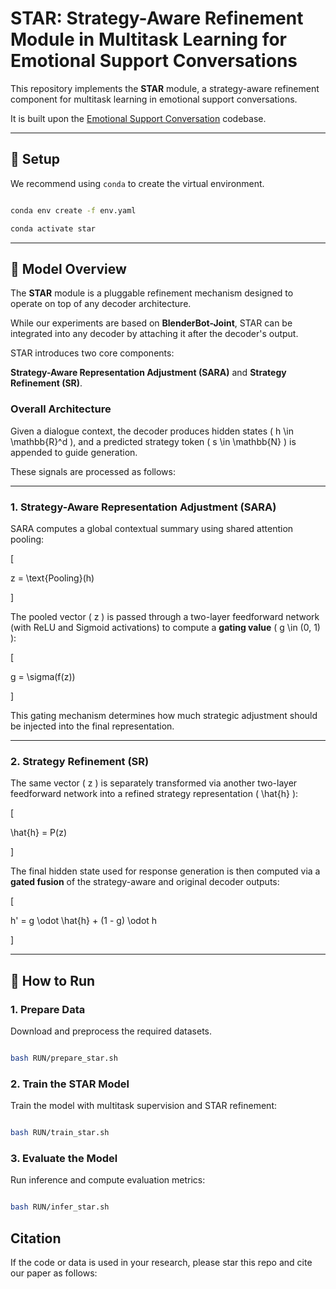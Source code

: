 
# STAR: Strategy-Aware Refinement Module in Multitask Learning for Emotional Support Conversations

  

This repository implements the **STAR** module, a strategy-aware refinement component for multitask learning in emotional support conversations.  

It is built upon the [Emotional Support Conversation](https://github.com/thu-coai/Emotional-Support-Conversation/tree/main/codes_zcj) codebase.

  
  

---

  

## 🔧 Setup

  

We recommend using `conda` to create the virtual environment.

  

```bash

conda env create -f env.yaml

conda activate star

```

---

## 🧠 Model Overview

  

The **STAR** module is a pluggable refinement mechanism designed to operate on top of any decoder architecture.  

While our experiments are based on **BlenderBot-Joint**, STAR can be integrated into any decoder by attaching it after the decoder's output.

  

STAR introduces two core components:  

**Strategy-Aware Representation Adjustment (SARA)** and **Strategy Refinement (SR)**.

  
  

### Overall Architecture

  

Given a dialogue context, the decoder produces hidden states \( h \in \mathbb{R}^d \), and a predicted strategy token \( s \in \mathbb{N} \) is appended to guide generation.  

These signals are processed as follows:

  

---

  

### 1. Strategy-Aware Representation Adjustment (SARA)

  

SARA computes a global contextual summary using shared attention pooling:

  

\[

z = \text{Pooling}(h)

\]

  

The pooled vector \( z \) is passed through a two-layer feedforward network (with ReLU and Sigmoid activations) to compute a **gating value** \( g \in (0, 1) \):

  

\[

g = \sigma(f(z))

\]

  

This gating mechanism determines how much strategic adjustment should be injected into the final representation.

  

---

  

### 2. Strategy Refinement (SR)

  

The same vector \( z \) is separately transformed via another two-layer feedforward network into a refined strategy representation \( \hat{h} \):

  

\[

\hat{h} = P(z)

\]

  

The final hidden state used for response generation is then computed via a **gated fusion** of the strategy-aware and original decoder outputs:

  

\[

h' = g \odot \hat{h} + (1 - g) \odot h

\]

  
  

---

  

## 🚀 How to Run

  

### 1. Prepare Data

  

Download and preprocess the required datasets.

  

```bash

bash RUN/prepare_star.sh

```

  

### 2. Train the STAR Model

  

Train the model with multitask supervision and STAR refinement:

  

```bash

bash RUN/train_star.sh

```

  

### 3. Evaluate the Model

  

Run inference and compute evaluation metrics:

  

```bash

bash RUN/infer_star.sh

```


## Citation

If the code or data is used in your research, please star this repo and cite our paper as follows:

```

```